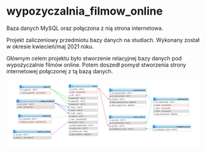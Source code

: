 # wypozyczalnia_filmow_online
Baza danych MySQL oraz połączona z nią strona internetowa.

Projekt zaliczeniowy przedmiotu bazy danych na studiach. 
Wykonany został w okresie kwiecień/maj 2021 roku.

Głównym celem projektu było stworzenie relacyjnej bazy danych pod wypożyczalnie filmów online. 
Potem doszedł pomysł stworzenia strony internetowej połączonej z tą bazą danych.

![](images/database_structure.png)
